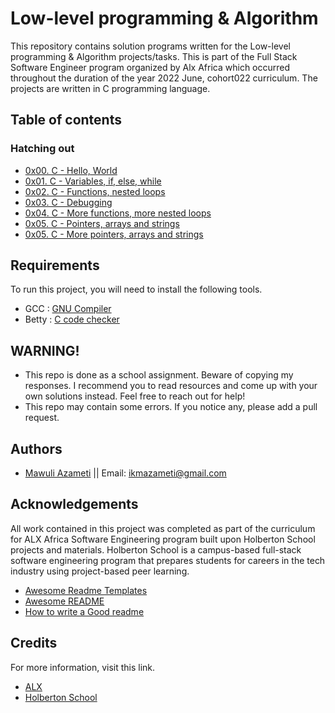 
# Low-level programming & Algorithm

This repository contains solution programs written for the Low-level programming & Algorithm projects/tasks.
This is part of the  Full Stack Software Engineer program organized by Alx  Africa which occurred throughout the duration of the year 2022 June, cohort022 curriculum.
 The projects are written in C programming language.


## Table of contents

### Hatching out

* [0x00. C - Hello, World](https://github.com/ikmazameti/alx-low_level_programming/tree/master/0x00-hello_world)
* [0x01. C - Variables, if, else, while](https://github.com/ikmazameti/alx-low_level_programming/tree/master/0x01-variables_if_else_while)
* [0x02. C - Functions, nested loops](https://github.com/ikmazameti/alx-low_level_programming/tree/master/0x02-functions_nested_loops)
* [0x03. C - Debugging](https://github.com/ikmazameti/alx-low_level_programming/tree/master/0x03-debugging)
* [0x04. C - More functions, more nested loops](https://github.com/ikmazameti/alx-low_level_programming/tree/master/0x04-more_functions_nested_loops)
* [0x05. C - Pointers, arrays and strings](https://github.com/ikmazameti/alx-low_level_programming/tree/master/0x05-pointers_arrays_strings)
* [0x05. C - More pointers, arrays and strings](https://github.com/ikmazameti/alx-low_level_programming/tree/master/0x06-pointers_arrays_strings)
## Requirements

To run this project, you will need to install the following tools.

* GCC : [GNU Compiler](https://gcc.gnu.org/)
* Betty : [C code checker](https://github.com/holbertonschool/Betty.git)




## WARNING!

* This repo is done as a school assignment. Beware of copying my responses. I recommend you to read resources and come up with your own solutions instead. Feel free to reach out for help!
* This repo may contain some errors. If you notice any, please add a pull request.



## Authors

- [Mawuli Azameti](https://www.github.com/ikmazameti) || Email: ikmazameti@gmail.com


## Acknowledgements
All work contained in this project was completed as part of the curriculum for ALX Africa Software Engineering program built upon Holberton School projects and materials. Holberton School is a campus-based full-stack software engineering program that prepares students for careers in the tech industry using project-based peer learning.
 - [Awesome Readme Templates](https://awesomeopensource.com/project/elangosundar/awesome-README-templates)
 - [Awesome README](https://github.com/matiassingers/awesome-readme)
 - [How to write a Good readme](https://bulldogjob.com/news/449-how-to-write-a-good-readme-for-your-github-project)


## Credits

For more information, visit this link.
* [ALX](https://www.alxafrica.com/)
* [Holberton School](https://www.holbertonschool.com/)
